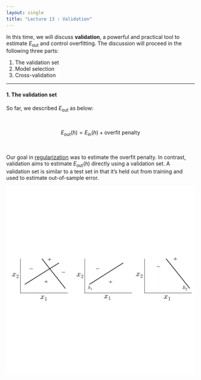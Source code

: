 ```yaml
---
layout: single
title: "Lecture 13 : Validation"
---
```


In this time, we will discuss **validation**, a powerful and practical tool to estimate $E_{\text{out}}$ and control overfitting. The discussion will proceed in the following three parts:

1. The validation set  
2. Model selection  
3. Cross-validation  

---

#### 1. The validation set 

So far, we described $E_{\text{out}}$ as below: 

<br>

$$
E_{\text{out}}(h) = E_{\text{in}}(h) + \text{overfit penalty}
$$

<br>

Our goal in [regularization](https://isopink.github.io/Regularization/) was to estimate the overfit penalty. In contrast, validation aims to estimate $E_{\text{out}}(h)$ directly using a validation set. A validation set is similar to a test set in that it’s held out from training and used to estimate out-of-sample error. 


 ![solution](/assets/images/nn_1.svg) 


